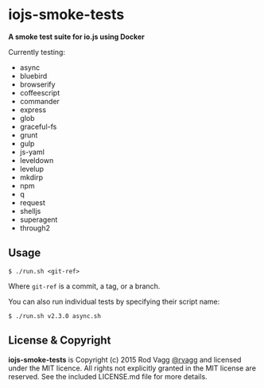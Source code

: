 # iojs-smoke-tests

**A smoke test suite for io.js using Docker**

Currently testing:

* async
* bluebird
* browserify
* coffeescript
* commander
* express
* glob
* graceful-fs
* grunt
* gulp
* js-yaml
* leveldown
* levelup
* mkdirp
* npm
* q
* request
* shelljs
* superagent
* through2

## Usage

```
$ ./run.sh <git-ref>
```

Where `git-ref` is a commit, a tag, or a branch.

You can also run individual tests by specifying their script name:

```
$ ./run.sh v2.3.0 async.sh
```

## License & Copyright

**iojs-smoke-tests** is Copyright (c) 2015 Rod Vagg [@rvagg](https://twitter.com/rvagg) and licensed under the MIT licence. All rights not explicitly granted in the MIT license are reserved. See the included LICENSE.md file for more details.

